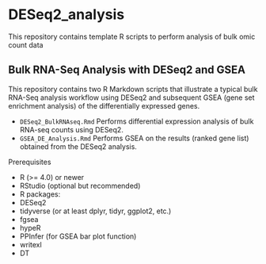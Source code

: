 # DESeq2_analysis

This repository contains template R scripts to perform analysis of bulk omic count data

## Bulk RNA-Seq Analysis with DESeq2 and GSEA

This repository contains two R Markdown scripts that illustrate a typical bulk
RNA-Seq analysis workflow using DESeq2 and subsequent GSEA (gene set enrichment
analysis) of the differentially expressed genes.

- `DESeq2_BulkRNAseq.Rmd` Performs differential expression analysis of bulk RNA-seq counts using DESeq2.
- `GSEA_DE_Analysis.Rmd` Performs GSEA on the results (ranked gene list) obtained from the DESeq2 analysis.

Prerequisites

- R (>= 4.0) or newer
- RStudio (optional but recommended)
- R packages:
- DESeq2
- tidyverse (or at least dplyr, tidyr, ggplot2, etc.)
- fgsea
- hypeR
- PPInfer (for GSEA bar plot function)
- writexl
- DT
